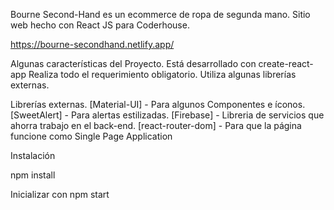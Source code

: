 Bourne Second-Hand es un ecommerce de ropa de segunda mano. Sitio web hecho con React JS para Coderhouse.

https://bourne-secondhand.netlify.app/


Algunas características del Proyecto.
Está desarrollado con create-react-app
Realiza todo el requerimiento obligatorio.
Utiliza algunas librerías externas.

Librerías externas.
[Material-UI] - Para algunos Componentes e íconos.
[SweetAlert] - Para alertas estilizadas.
[Firebase] - Libreria de servicios que ahorra trabajo en el back-end.
[react-router-dom] - Para que la página funcione como Single Page Application

Instalación

npm install

Inicializar con
npm start

